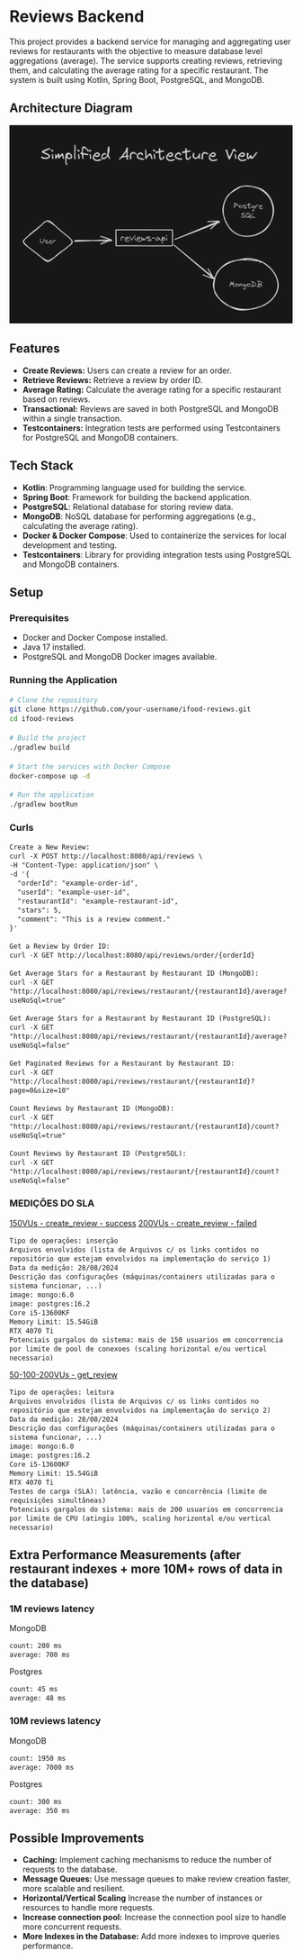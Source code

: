 # Reviews Backend

This project provides a backend service for managing and aggregating user reviews for restaurants with the objective to measure database level aggregations (average). The service supports creating reviews, retrieving them, and calculating the average rating for a specific restaurant. The system is built using Kotlin, Spring Boot, PostgreSQL, and MongoDB.

## Architecture Diagram

![Architecture Diagram](imgs/architecture.png)


## Features

- **Create Reviews:** Users can create a review for an order.
- **Retrieve Reviews:** Retrieve a review by order ID.
- **Average Rating:** Calculate the average rating for a specific restaurant based on reviews.
- **Transactional:** Reviews are saved in both PostgreSQL and MongoDB within a single transaction.
- **Testcontainers:** Integration tests are performed using Testcontainers for PostgreSQL and MongoDB containers.

## Tech Stack

- **Kotlin**: Programming language used for building the service.
- **Spring Boot**: Framework for building the backend application.
- **PostgreSQL**: Relational database for storing review data.
- **MongoDB**: NoSQL database for performing aggregations (e.g., calculating the average rating).
- **Docker & Docker Compose**: Used to containerize the services for local development and testing.
- **Testcontainers**: Library for providing integration tests using PostgreSQL and MongoDB containers.

## Setup

### Prerequisites

- Docker and Docker Compose installed.
- Java 17 installed.
- PostgreSQL and MongoDB Docker images available.

### Running the Application

```bash
# Clone the repository
git clone https://github.com/your-username/ifood-reviews.git
cd ifood-reviews

# Build the project
./gradlew build

# Start the services with Docker Compose
docker-compose up -d

# Run the application
./gradlew bootRun
```

### Curls

```text
Create a New Review:
curl -X POST http://localhost:8080/api/reviews \
-H "Content-Type: application/json" \
-d '{
  "orderId": "example-order-id",
  "userId": "example-user-id",
  "restaurantId": "example-restaurant-id",
  "stars": 5,
  "comment": "This is a review comment."
}'

Get a Review by Order ID:
curl -X GET http://localhost:8080/api/reviews/order/{orderId}

Get Average Stars for a Restaurant by Restaurant ID (MongoDB):
curl -X GET "http://localhost:8080/api/reviews/restaurant/{restaurantId}/average?useNoSql=true"

Get Average Stars for a Restaurant by Restaurant ID (PostgreSQL):
curl -X GET "http://localhost:8080/api/reviews/restaurant/{restaurantId}/average?useNoSql=false"

Get Paginated Reviews for a Restaurant by Restaurant ID:
curl -X GET "http://localhost:8080/api/reviews/restaurant/{restaurantId}?page=0&size=10"

Count Reviews by Restaurant ID (MongoDB):
curl -X GET "http://localhost:8080/api/reviews/restaurant/{restaurantId}/count?useNoSql=true"

Count Reviews by Restaurant ID (PostgreSQL):
curl -X GET "http://localhost:8080/api/reviews/restaurant/{restaurantId}/count?useNoSql=false"
```

### MEDIÇÕES DO SLA

[150VUs - create_review - success](k6/150VUs/createReview-summary-e3b0c442-98fc-1fc1-9fd3-256e9df06d05.html)
[200VUs - create_review - failed](k6/failed/createReview-200VUs-summary-e3b0c442-98fc-1fc1-9fd3-256e9df06d05.html)
```text
Tipo de operações: inserção
Arquivos envolvidos (lista de Arquivos c/ os links contidos no repositório que estejam envolvidos na implementação do serviço 1)
Data da medição: 28/08/2024
Descrição das configurações (máquinas/containers utilizadas para o sistema funcionar, ...)
image: mongo:6.0
image: postgres:16.2
Core i5-13600KF
Memory Limit: 15.54GiB
RTX 4070 Ti
Potenciais gargalos do sistema: mais de 150 usuarios em concorrencia por limite de pool de conexoes (scaling horizontal e/ou vertical necessario)
```

[50-100-200VUs - get_review](k6/200VUs/getReview-summary2-e3b0c442-98fc-1fc1-9fd3-256e9df06d05.html)
```text
Tipo de operações: leitura
Arquivos envolvidos (lista de Arquivos c/ os links contidos no repositório que estejam envolvidos na implementação do serviço 2)
Data da medição: 28/08/2024
Descrição das configurações (máquinas/containers utilizadas para o sistema funcionar, ...)
image: mongo:6.0
image: postgres:16.2
Core i5-13600KF
Memory Limit: 15.54GiB
RTX 4070 Ti
Testes de carga (SLA): latência, vazão e concorrência (limite de requisições simultâneas)
Potenciais gargalos do sistema: mais de 200 usuarios em concorrencia por limite de CPU (atingiu 100%, scaling horizontal e/ou vertical necessario)
```


## Extra Performance Measurements (after restaurant indexes + more 10M+ rows of data in the database)

### 1M reviews latency

MongoDB
```text
count: 200 ms
average: 700 ms
```

Postgres
```text
count: 45 ms
average: 48 ms
```

### 10M reviews latency

MongoDB
```text
count: 1950 ms
average: 7000 ms
```

Postgres
```text
count: 300 ms
average: 350 ms
```

## Possible Improvements

- **Caching:** Implement caching mechanisms to reduce the number of requests to the database.
- **Message Queues:** Use message queues to make review creation faster, more scalable and resilient.
- **Horizontal/Vertical Scaling** Increase the number of instances or resources to handle more requests.
- **Increase connection pool:** Increase the connection pool size to handle more concurrent requests.
- **More Indexes in the Database:** Add more indexes to improve queries performance.